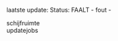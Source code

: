 laatste update: 
Status: FAALT - fout - 
<div class="service R">schijfruimte</div><div class="service Y">updatejobs</div>